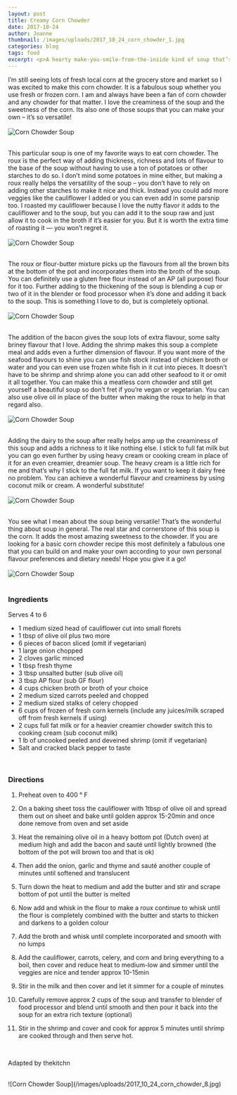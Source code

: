 ```yaml
---
layout: post
title: Creamy Corn Chowder
date: 2017-10-24
author: Joanne
thumbnail: /images/uploads/2017_10_24_corn_chowder_1.jpg
categories: blog
tags: food
excerpt: <p>A hearty make-you-smile-from-the-inside kind of soup that’s chock-full of flavour and creaminess.</p>
---
```


I’m still seeing lots of fresh local corn at the grocery store and market so I was excited to make this corn chowder. It is a fabulous soup whether you use fresh or frozen corn.  I am and always have been a fan of corn chowder and any chowder for that matter. I love the creaminess of the soup and the sweetness of the corn. Its also one of those soups that you can make your own &ndash; it’s so versatile!
<br>
<br>
![Corn Chowder Soup](/images/uploads/2017_10_24_corn_chowder_2.jpg)
<br>
<br>

This particular soup is one of my favorite ways to eat corn chowder.  The roux is the perfect way of adding thickness, richness and lots of flavour to the base of the soup without having to use a ton of potatoes or other starches to do so. I don’t mind some potatoes in mine either, but making a roux really helps the versatility of the soup &ndash; you don’t have to rely on adding other starches to make it nice and thick. Instead you could add more veggies like the cauliflower I added or you can even add in some parsnip too.  I roasted my cauliflower because I love the nutty flavor it adds to the cauliflower and to the soup, but you can add it to the soup raw and just allow it to cook in the broth if it’s easier for you. But it is worth the extra time of roasting it &mdash; you won’t regret it.
<br>
<br>
![Corn Chowder Soup](/images/uploads/2017_10_24_corn_chowder_3.jpg)
<br>
<br>

The roux or flour-butter mixture picks up the flavours from all the brown bits at the bottom of the pot and incorporates them into the broth of the soup. You can definitely use a gluten free flour instead of an AP (all purpose) flour for it too. Further adding to the thickening of the soup is blending a cup or two of it in the blender or food processor when it’s done and adding it back to the soup.  This is something I love to do, but is completely optional.
<br>
<br>
![Corn Chowder Soup](/images/uploads/2017_10_24_corn_chowder_4.jpg)
<br>
<br>

The addition of the bacon gives the soup lots of extra flavour, some salty briney flavour that I love.  Adding the shrimp makes this soup a complete meal and adds even a further dimension of flavour. If you want more of the seafood flavours to shine you can use fish stock instead of chicken broth or water and you can even use frozen white fish in it cut into pieces. It doesn’t have to be shrimp and shrimp alone you can add other seafood to it or omit it all together. You can make this a meatless corn chowder and still get yourself a beautiful soup so don’t fret if you’re vegan or vegetarian.  You can also use olive oil in place of the butter when making the roux to help in that regard also.
<br>
<br>
![Corn Chowder Soup](/images/uploads/2017_10_24_corn_chowder_5.jpg)
<br>
<br>

Adding the dairy to the soup after really helps amp up the creaminess of this soup and adds a richness to it like nothing else.  I stick to full fat milk but you can go even further by using heavy cream or cooking cream in place of it for an even creamier, dreamier soup.  The heavy cream is a little rich for me and that’s why I stick to the full fat milk.  If you want to keep it dairy free no problem. You can achieve a wonderful flavour and creaminess by using coconut milk or cream. A wonderful substitute!
<br>
<br>
![Corn Chowder Soup](/images/uploads/2017_10_24_corn_chowder_6.jpg)
<br>
<br>

You see what I mean about the soup being versatile! That’s the wonderful thing about soup in general.  The real star and cornerstone of this soup is the corn. It adds the most amazing sweetness to the chowder. If you are looking for a basic corn chowder recipe this most definitely a fabulous one that you can build on and make your own according to your own personal flavour preferences and dietary needs! Hope you give it a go!
<br>
<br>
![Corn Chowder Soup](/images/uploads/2017_10_24_corn_chowder_7.jpg)
<br>
<br>

### Ingredients
Serves 4 to 6
<br>

* 1 medium sized head of cauliflower cut into small florets
* 1 tbsp of olive oil plus two more
* 6 pieces of bacon sliced (omit if vegetarian)
* 1 large onion chopped
* 2 cloves garlic minced
* 1 tbsp fresh thyme
* 3 tbsp unsalted butter (sub olive oil)
* 3 tbsp AP flour (sub GF flour)
* 4 cups chicken broth or broth of your choice
* 2 medium sized carrots peeled and chopped
* 2 medium sized stalks of celery chopped
* 6 cups of frozen of fresh corn kernels (include any juices/milk scraped off from fresh kernels if using)
* 2 cups full fat milk or for a heavier creamier chowder switch this to cooking cream (sub coconut milk)
* 1 lb of uncooked peeled and deveined shrimp (omit if vegetarian)
* Salt and cracked black pepper to taste
<br>

### Directions

1. Preheat oven to 400 &deg; F

1. On a baking sheet toss the cauliflower with 1tbsp of olive oil and spread them out on sheet and bake until golden approx 15-20min and once done remove from oven and  set aside

1. Heat the remaining olive oil in a heavy bottom pot (Dutch oven) at medium high and add the bacon and sauté until lightly browned (the bottom of the pot will brown too and that is ok)

1. Then add the onion, garlic and thyme and sauté another couple of minutes until softened and translucent

1. Turn down the heat to medium and add the butter and stir and scrape bottom of pot until the butter is melted

1. Now add and whisk in the flour to make a roux continue to whisk until the flour is completely combined with the butter  and starts to thicken and darkens to a golden colour

1. Add the broth and whisk until complete incorporated and smooth with no lumps

1. Add the cauliflower, carrots, celery, and corn and bring everything to a boil, then cover and reduce heat to medium-low and simmer until the veggies are nice and tender approx 10-15min

1. Stir in the milk and then cover and let it simmer for a couple of minutes

1. Carefully remove approx 2 cups of the soup and transfer to blender of food processor and blend until smooth and then pour it back into the soup for an extra rich texture (optional)

1. Stir in the shrimp and cover and cook for approx 5 minutes until shrimp are cooked through and then serve hot.
<br>

Adapted by thekitchn

<br>
![Corn Chowder Soup](/images/uploads/2017_10_24_corn_chowder_8.jpg)
